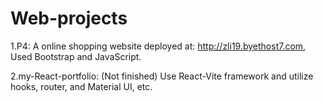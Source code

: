 # Web-projects


1.P4: A online shopping website deployed at: http://zli19.byethost7.com, Used Bootstrap and JavaScript. 

2.my-React-portfolio: (Not finished) Use React-Vite framework and utilize hooks, router, and Material UI, etc.

